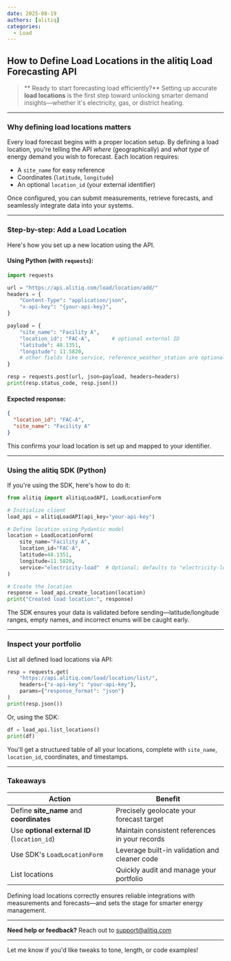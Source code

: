 ```yaml
---
date: 2025-08-19
authors: [alitiq]
categories:
  - Load
---
```


## How to Define Load Locations in the alitiq Load Forecasting API

> \*\* Ready to start forecasting load efficiently?\*\* Setting up accurate **load locations** is the first step toward unlocking smarter demand insights—whether it's electricity, gas, or district heating.

---

<!-- more -->

### Why defining load locations matters

Every load forecast begins with a proper location setup. By defining a load location, you're telling the API *where* (geographically) and *what type* of energy demand you wish to forecast. Each location requires:

* A `site_name` for easy reference
* Coordinates (`latitude`, `longitude`)
* An optional `location_id` (your external identifier)

Once configured, you can submit measurements, retrieve forecasts, and seamlessly integrate data into your systems.

---

### Step-by-step: Add a Load Location

Here's how you set up a new location using the API.

#### Using Python (with `requests`):

```python
import requests

url = "https://api.alitiq.com/load/location/add/"
headers = {
    "Content-Type": "application/json",
    "x-api-key": "{your-api-key}",
}

payload = {
    "site_name": "Facility A",
    "location_id": "FAC-A",       # optional external ID
    "latitude": 48.1351,
    "longitude": 11.5820,
    # other fields like service, reference_weather_station are optional
}

resp = requests.post(url, json=payload, headers=headers)
print(resp.status_code, resp.json())
```

#### Expected response:

```json
{
  "location_id": "FAC-A",
  "site_name": "Facility A"
}
```

This confirms your load location is set up and mapped to your identifier.

---

### Using the alitiq SDK (Python)

If you're using the SDK, here's how to do it:

```python
from alitiq import alitiqLoadAPI, LoadLocationForm

# Initialize client
load_api = alitiqLoadAPI(api_key="your-api-key")

# Define location using Pydantic model
location = LoadLocationForm(
    site_name="Facility A",
    location_id="FAC-A",
    latitude=48.1351,
    longitude=11.5820,
    service="electricity-load"  # Optional; defaults to "electricity-load"
)

# Create the location
response = load_api.create_location(location)
print("Created load location:", response)
```

The SDK ensures your data is validated before sending—latitude/longitude ranges, empty names, and incorrect enums will be caught early.

---

### Inspect your portfolio

List all defined load locations via API:

```python
resp = requests.get(
    "https://api.alitiq.com/load/location/list/",
    headers={"x-api-key": "your-api-key"},
    params={"response_format": "json"}
)
print(resp.json())
```

Or, using the SDK:

```python
df = load_api.list_locations()
print(df)
```

You'll get a structured table of all your locations, complete with `site_name`, `location_id`, coordinates, and timestamps.

---

### Takeaways

| Action                                       | Benefit                                        |
| -------------------------------------------- | ---------------------------------------------- |
| Define **site\_name** and **coordinates**    | Precisely geolocate your forecast target       |
| Use **optional external ID** (`location_id`) | Maintain consistent references in your records |
| Use SDK's `LoadLocationForm`                 | Leverage built-in validation and cleaner code  |
| List locations                               | Quickly audit and manage your portfolio        |

Defining load locations correctly ensures reliable integrations with measurements and forecasts—and sets the stage for smarter energy management.

---

**Need help or feedback?** Reach out to [support@alitiq.com](mailto:support@alitiq.com)

---

Let me know if you'd like tweaks to tone, length, or code examples!
